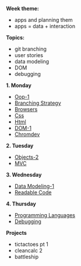 **Week theme:**  
  * apps and planning them  
  * apps = data + interaction  

  
**Topics:**  
  * git branching  
  * user stories  
  * data modeling  
  * DOM  
  * debugging  
    

**1. Monday**  
  * [Oop-1](https://github.com/jankeLearning/content-md/blob/master/app-design/02-oop-1.md)
  * [Branching Strategy](https://github.com/jankeLearning/content-md/blob/master/git-workflow/02-branching-strategy.md)
  * [Browsers](https://github.com/jankeLearning/content-md/blob/master/dev-knowledge/02-browsers.md) 
  * [Css](https://github.com/jankeLearning/content-md/blob/master/frontend/02-css.md)  
  * [Html](https://github.com/jankeLearning/content-md/blob/master/frontend/02-html.md)  
  * [DOM-1](https://github.com/jankeLearning/content-md/blob/master/frontend/02-DOM-1.md)  
  * [Chromdev](https://github.com/jankeLearning/content-md/blob/master/tools/02-chromdev.md)  

**2. Tuesday**  
  * [Objects-2](https://github.com/jankeLearning/content-md/blob/master/js/02-objects-2.md)  
  * [MVC](https://github.com/jankeLearning/content-md/blob/master/app-design/02-MVC.md)

**3. Wednesday**  
  * [Data Modeling-1](https://github.com/jankeLearning/content-md/blob/master/app-design/02-data-modeling-1.md)  
  * [Readable Code](https://github.com/jankeLearning/content-md/blob/master/dev-knowledge/02-readable-code.md) 
    
**4. Thursday**  
  * [Programming Languages](https://github.com/jankeLearning/content-md/blob/master/dev-knowledge/02-programming-languages.md)  
  * [Debugging](https://github.com/jankeLearning/content-md/blob/master/js/02-debugging.md)  
  
**Projects**  
  * tictactoes pt 1  
  * cleancalc 2  
  * battleship  
